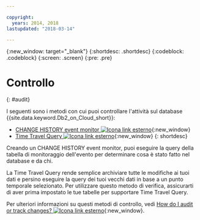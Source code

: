 ```yaml
---

copyright:
  years: 2014, 2018
lastupdated: "2018-03-14"

---
```


<!-- Attribute definitions --> 
{:new_window: target="_blank"}
{:shortdesc: .shortdesc}
{:codeblock: .codeblock}
{:screen: .screen}
{:pre: .pre}

# Controllo
{: #audit}

I seguenti sono i metodi con cui puoi controllare l'attività sul database {{site.data.keyword.Db2_on_Cloud_short}}:

* [CHANGE HISTORY event monitor ![Icona link esterno](../../icons/launch-glyph.svg "Icona link esterno")](https://www.ibm.com/support/knowledgecenter/en/SSEPGG_11.1.0/com.ibm.db2.luw.sql.ref.doc/doc/r0059363.html){:new_window}
* [Time Travel Query ![Icona link esterno](../../icons/launch-glyph.svg "Icona link esterno")](https://developer.ibm.com/answers/questions/426878/how-do-i-use-time-travel-query-in-db2-or-db2-on-cl/){:new_window}
{: shortdesc}

Creando un CHANGE HISTORY event monitor, puoi eseguire la query della tabella di monitoraggio dell'evento per determinare cosa è stato fatto nel database e da chi. 

La Time Travel Query rende semplice archiviare tutte le modifiche ai tuoi dati e persino eseguire la query dei tuoi vecchi dati in base a un punto temporale selezionato. Per utilizzare questo metodo di verifica, assicurarti di aver prima impostato le tue tabelle per supportare Time Travel Query. 

Per ulteriori informazioni su questi metodi di controllo, vedi [How do I audit or track changes? ![Icona link esterno](../../icons/launch-glyph.svg "Icona link esterno")](https://developer.ibm.com/answers/questions/427780/how-can-i-audit-or-track-changes-dropped-tables-to.html){:new_window}.
